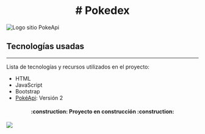 <h1 align="center"> # Pokedex </h1>


![Logo sitio PokeApi](https://github.com/RafOs14/pokedex/assets/81370636/77b59576-47cb-4380-aae5-ce6c3d599b13)

## Tecnologías usadas
***
Lista de tecnologías y recursos utilizados en el proyecto:
* HTML
* JavaScript
* Bootstrap
* [PokéApi](https://pokeapi.co/): Versión 2

<h4 align="center">
:construction: Proyecto en construcción :construction:
</h4>

<p align="left">
   <img src="https://img.shields.io/badge/STATUS-EN%20DESAROLLO-green">
</p>
